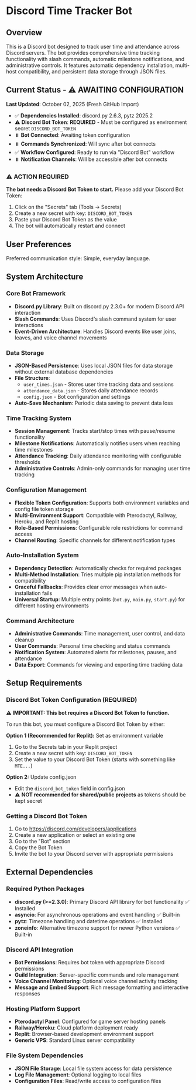 # Discord Time Tracker Bot

## Overview

This is a Discord bot designed to track user time and attendance across Discord servers. The bot provides comprehensive time tracking functionality with slash commands, automatic milestone notifications, and administrative controls. It features automatic dependency installation, multi-host compatibility, and persistent data storage through JSON files.

## Current Status - ⚠️ AWAITING CONFIGURATION
**Last Updated**: October 02, 2025 (Fresh GitHub Import)

- ✅ **Dependencies Installed**: discord.py 2.6.3, pytz 2025.2
- ⚠️ **Discord Bot Token**: **REQUIRED** - Must be configured as environment secret `DISCORD_BOT_TOKEN`
- ⏸️ **Bot Connected**: Awaiting token configuration
- ⏸️ **Commands Synchronized**: Will sync after bot connects
- ✅ **Workflow Configured**: Ready to run via "Discord Bot" workflow
- ⏸️ **Notification Channels**: Will be accessible after bot connects

### ⚠️ ACTION REQUIRED
**The bot needs a Discord Bot Token to start.** Please add your Discord Bot Token:
1. Click on the "Secrets" tab (Tools → Secrets)
2. Create a new secret with key: `DISCORD_BOT_TOKEN`
3. Paste your Discord Bot Token as the value
4. The bot will automatically restart and connect

## User Preferences

Preferred communication style: Simple, everyday language.

## System Architecture

### Core Bot Framework
- **Discord.py Library**: Built on discord.py 2.3.0+ for modern Discord API interaction
- **Slash Commands**: Uses Discord's slash command system for user interactions
- **Event-Driven Architecture**: Handles Discord events like user joins, leaves, and voice channel movements

### Data Storage
- **JSON-Based Persistence**: Uses local JSON files for data storage without external database dependencies
- **File Structure**: 
  - `user_times.json` - Stores user time tracking data and sessions
  - `attendance_data.json` - Stores daily attendance records
  - `config.json` - Bot configuration and settings
- **Auto-Save Mechanism**: Periodic data saving to prevent data loss

### Time Tracking System
- **Session Management**: Tracks start/stop times with pause/resume functionality
- **Milestone Notifications**: Automatically notifies users when reaching time milestones
- **Attendance Tracking**: Daily attendance monitoring with configurable thresholds
- **Administrative Controls**: Admin-only commands for managing user time tracking

### Configuration Management
- **Flexible Token Configuration**: Supports both environment variables and config file token storage
- **Multi-Environment Support**: Compatible with Pterodactyl, Railway, Heroku, and Replit hosting
- **Role-Based Permissions**: Configurable role restrictions for command access
- **Channel Routing**: Specific channels for different notification types

### Auto-Installation System
- **Dependency Detection**: Automatically checks for required packages
- **Multi-Method Installation**: Tries multiple pip installation methods for compatibility
- **Graceful Fallbacks**: Provides clear error messages when auto-installation fails
- **Universal Startup**: Multiple entry points (`bot.py`, `main.py`, `start.py`) for different hosting environments

### Command Architecture
- **Administrative Commands**: Time management, user control, and data cleanup
- **User Commands**: Personal time checking and status commands
- **Notification System**: Automated alerts for milestones, pauses, and attendance
- **Data Export**: Commands for viewing and exporting time tracking data

## Setup Requirements

### Discord Bot Token Configuration (REQUIRED)
**⚠️ IMPORTANT: This bot requires a Discord Bot Token to function.**

To run this bot, you must configure a Discord Bot Token by either:

**Option 1 (Recommended for Replit):** Set as environment variable
1. Go to the Secrets tab in your Replit project
2. Create a new secret with key: `DISCORD_BOT_TOKEN`
3. Set the value to your Discord Bot Token (starts with something like `MTE...`)

**Option 2:** Update config.json
- Edit the `discord_bot_token` field in config.json
- ⚠️ **NOT recommended for shared/public projects** as tokens should be kept secret

### Getting a Discord Bot Token
1. Go to https://discord.com/developers/applications
2. Create a new application or select an existing one
3. Go to the "Bot" section
4. Copy the Bot Token
5. Invite the bot to your Discord server with appropriate permissions

## External Dependencies

### Required Python Packages
- **discord.py (>=2.3.0)**: Primary Discord API library for bot functionality ✅ Installed
- **asyncio**: For asynchronous operations and event handling ✅ Built-in
- **pytz**: Timezone handling and datetime operations ✅ Installed
- **zoneinfo**: Alternative timezone support for newer Python versions ✅ Built-in

### Discord API Integration
- **Bot Permissions**: Requires bot token with appropriate Discord permissions
- **Guild Integration**: Server-specific commands and role management
- **Voice Channel Monitoring**: Optional voice channel activity tracking
- **Message and Embed Support**: Rich message formatting and interactive responses

### Hosting Platform Support
- **Pterodactyl Panel**: Configured for game server hosting panels
- **Railway/Heroku**: Cloud platform deployment ready
- **Replit**: Browser-based development environment support
- **Generic VPS**: Standard Linux server compatibility

### File System Dependencies
- **JSON File Storage**: Local file system access for data persistence
- **Log File Management**: Optional logging to local files
- **Configuration Files**: Read/write access to configuration files